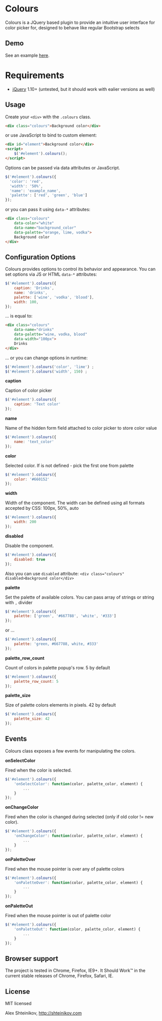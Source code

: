 Colours
===========

Colours is a JQuery based plugin to provide an intuitive user interface for color picker for, designed to behave like regular Bootstrap selects

## Demo

See an example [here](http://shteinikov.com/p/colours/).

# Requirements

* [jQuery](http://jquery.com/) 1.10+ (untested, but it should work with ealier versions as well)

## Usage

Create your `<div>` with the `.colours` class.
```html
<div class="colours">Background color</div>
```    
or use JavaScript to bind to custom element:
```html
<div id="element">Background color</div>
<script>
	$('#element').colours();
</script>	
```   
Options can be passed via data attributes or JavaScript.
```javascript
$('#element').colours({
  'color': 'red',
  'width': '50%',
  'name': 'example_name',
  'palette': ['red', 'green', 'blue']
});
```

or you can pass it using `data-*` attributes:
```html
<div class="colours"
	data-color="white"
	data-name="background_color"
	data-palette="orange, lime, vodka">
	Background color
</div>
```
## Configuration Options

Colours provides options to control its behavior and appearance. You can set options via JS or HTML `data-*` attributes:
```javascript
$('#element').colours({
	caption: 'Drinks',
	name: 'drinks',
	palette: ['wine', 'vodka', 'blood'],
	width: 100,
});
```
... is equal to:
```html
<div class="colours"
	data-name="drinks"
	data-palette="wine, vodka, blood"
	data-width="100px">
	Drinks
</div>
```
... or you can change options in runtime:
```javascript
$('#element').colours('color', 'lime') ;
$('#element').colours('width', 150) ;
```
**caption**

Caption of color picker
```javascript
$('#element').colours({
	caption: 'Text color'
});
```
**name**

Name of the hidden form field attached to color picker to store color value
```javascript
$('#element').colours({
	name: 'text_color'
});
```
**color**

Selected color. If is not defined - pick the first one from palette
```javascript
$('#element').colours({
	color: '#660152'
});
```
**width**

Width of the component. The width can be defined using all formats accepted by CSS: 100px, 50%, auto
```javascript
$('#element').colours({
	width: 200
});
```
**disabled**

Disable the component.
```javascript
$('#element').colours({
	disabled: true
});
```
Also you can use `disabled` attribute: `<div class="colours" disabled>Background color</div>`

**palette**

Set the palette of available colors. You can pass array of strings or string with `,` divider
```javascript
$('#element').colours({
	palette: ['green', '#667788', 'white', '#333']
});
```
or ...
```javascript
$('#element').colours({
	palette: 'green, #667788, white, #333'
});
```
**palette_row_count**

Count of colors in palette popup's row. 5 by default
```javascript
$('#element').colours({
	palette_row_count: 5
});
```
**palette_size**

Size of palette colors elements in pixels. 42 by default
```javascript
$('#element').colours({
	palette_size: 42
});
```
## Events

Colours class exposes a few events for manipulating the colors.

**onSelectColor**

Fired when the color is selected.
```javascript
$('#element').colours({
	'onSelectColor': function(color, palette_color, element) {
		...
	}
});
```
**onChangeColor**

Fired when the color is changed during selected (only if old color != new color).
```javascript
$('#element').colours({
	'onChangeColor': function(color, palette_color, element) {
		...
	}
});
```
**onPaletteOver**

Fired when the mouse pointer is over any of palette colors
```javascript
$('#element').colours({
	'onPaletteOver': function(color, palette_color, element) {
		...
	}
});
```
**onPaletteOut**

Fired when the mouse pointer is out of palette color
```javascript
$('#element').colours({
	'onPaletteOut': function(color, palette_color, element) {
		...
	}
});
```
## Browser support

The project is tested in Chrome, Firefox, IE9+. It Should Work™ in the current stable releases of Chrome, Firefox, Safari, IE.

## License

MIT licensed

Alex Shteinikov, http://shteinikov.com









